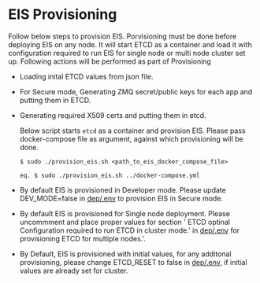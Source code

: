 #  EIS Provisioning


Follow below steps to provision EIS. Porvisioning must be done before deploying EIS on any node. It will start ETCD as a container and load it with configuration required to run EIS for single node or multi node cluster set up.
Following actions will be performed as part of Provisioning

 * Loading inital ETCD values from json file.
 * For Secure mode, Generating ZMQ secret/public keys for each app and putting them in ETCD.
 * Generating required X509 certs and putting them in etcd.

    Below script starts `etcd` as a container and provision EIS. Please pass docker-compose file as argument, against which provisioning will be done.
    ```
    $ sudo ./provision_eis.sh <path_to_eis_docker_compose_file>

    eq. $ sudo ./provision_eis.sh ../docker-compose.yml

    ```

* By default EIS is provisioned in Developer mode. Please update DEV_MODE=false in [dep/.env](dep/.env) to provision EIS in Secure mode.

* By default EIS is provisioned for Single node deployment. Please uncommment and place proper values for section ' ETCD optinal Configuration required to run ETCD in cluster mode.'  in [dep/.env](dep/.env) for provisioning ETCD for multiple nodes.'.

* By Default, EIS is provisioned with initial values, for any additonal provisioning, please change ETCD_RESET to false in [dep/.env](dep/.env), if initial values are already set for cluster.
